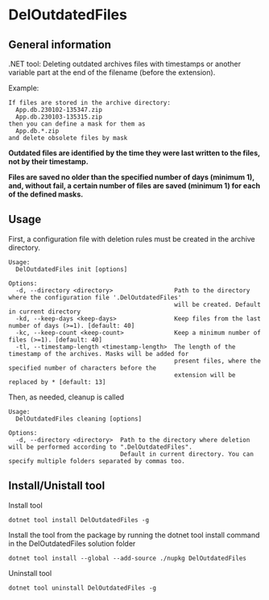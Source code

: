 # DelOutdatedFiles

## General information

.NET tool: Deleting outdated archives files with timestamps or another variable part at the end of the filename (before the extension).

Example:
```text
If files are stored in the archive directory:
  App.db.230102-135347.zip
  App.db.230103-135315.zip
then you can define a mask for them as
  App.db.*.zip
and delete obsolete files by mask
```

**Outdated files are identified by the time they were last written to the files, not by their timestamp.**

**Files are saved no older than the specified number of days (minimum 1),
and, without fail, a certain number of files are saved (minimum 1) for each of the defined masks.**

## Usage

First, a configuration file with deletion rules must be created in the archive directory.

```
Usage:
  DelOutdatedFiles init [options]

Options:
  -d, --directory <directory>                 Path to the directory where the configuration file '.DelOutdatedFiles'
                                              will be created. Default in current directory
  -kd, --keep-days <keep-days>                Keep files from the last number of days (>=1). [default: 40]
  -kc, --keep-count <keep-count>              Keep a minimum number of files (>=1). [default: 40]
  -tl, --timestamp-length <timestamp-length>  The length of the timestamp of the archives. Masks will be added for
                                              present files, where the specified number of characters before the
                                              extension will be replaced by * [default: 13]
```

Then, as needed, cleanup is called

```
Usage:
  DelOutdatedFiles cleaning [options]

Options:
  -d, --directory <directory>  Path to the directory where deletion will be performed according to ".DelOutdatedFiles". 
                               Default in current directory. You can specify multiple folders separated by commas too.
```

## Install/Unistall tool


Install tool

```
dotnet tool install DelOutdatedFiles -g
```

Install the tool from the package by running the dotnet tool install command in the DelOutdatedFiles solution folder

```
dotnet tool install --global --add-source ./nupkg DelOutdatedFiles
```

Uninstall tool

```
dotnet tool uninstall DelOutdatedFiles -g
```